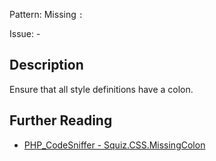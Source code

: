 Pattern: Missing `:`

Issue: -

## Description

Ensure that all style definitions have a colon.

## Further Reading

* [PHP_CodeSniffer - Squiz.CSS.MissingColon](https://github.com/PHPCSStandards/PHP_CodeSniffer/blob/master/src/Standards/Squiz/Sniffs/CSS/MissingColonSniff.php)